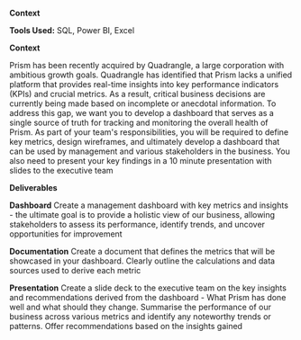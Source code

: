 **Context**

**Tools Used:** SQL, Power BI, Excel

**Context**

Prism has been recently acquired by Quadrangle, a large corporation with ambitious growth goals. Quadrangle has identified that Prism lacks a unified platform that provides real-time insights into key performance indicators (KPIs) and crucial metrics. As a result, critical business decisions are currently being made based on incomplete or anecdotal information. To address this gap, we want you to develop a dashboard that serves as a single source of truth for tracking and monitoring the overall health of Prism. As part of your team's responsibilities, you will be required to define key metrics, design wireframes, and ultimately develop a dashboard that can be used by management and various stakeholders in the business. You also need to present your key findings in a 10 minute presentation with slides to the executive team

**Deliverables**


**Dashboard**
  Create a management dashboard with key metrics and insights - the ultimate goal is to provide a holistic view of our business, allowing stakeholders to assess its performance, identify trends, and uncover opportunities for improvement

**Documentation**
  Create a document that defines the metrics that will be showcased in your dashboard. Clearly outline the calculations and data sources used to derive each metric

**Presentation**
  Create a slide deck to the executive team on the key insights and recommendations derived from the dashboard - What Prism has done well and what should they change. Summarise the performance of our business across various metrics and identify any noteworthy trends or patterns. Offer recommendations based on the insights gained


